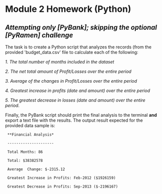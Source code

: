 # Module 2 Homework (Python)
## _Attempting only [PyBank]; skipping the optional [PyRamen] challenge_

The task is to create a Python script that analyzes the records (from the provided 'budget_data.csv' file to calculate each of the following:

   _1. The total number of months included in the dataset_
 
   _2. The net total amount of Profit/Losses over the entire period_
 
   _3. Average of the changes in Profit/Losses over the entire period_
 
   _4. Greatest increase in profits (date and amount) over the entire period_
 
   _5. The greatest decrease in losses (date and amount) over the entire period._


Finally, the PyBank script should print the final analysis to the terminal **and** export a text file with the results. The output result expected for the provided data sample is:

 ` **Financial Analysis*`
 
 ` ---------------------`
 
 ` Total Months: 86`
 
 ` Total: $38382578`
 
 ` Average  Change: $-2315.12`
 
 ` Greatest Increase in Profits: Feb-2012 ($1926159)`
 
 ` Greatest Decrease in Profits: Sep-2013 ($-2196167)`
  
